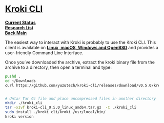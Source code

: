 # **[Kroki CLI](https://docs.kroki.io/kroki/setup/kroki-cli/)**

**[Current Status](../../../development/status/weekly/current_status.md)**\
**[Research List](../../research_list.md)**\
**[Back Main](../../../README.md)**

The easiest way to interact with Kroki is probably to use the Kroki CLI. This client is available on **[Linux, macOS, Windows and OpenBSD](https://github.com/yuzutech/kroki-cli/releases/)** and provides a user-friendly Command Line Interface.

Once you’ve downloaded the archive, extract the kroki binary file from the archive to a directory, then open a terminal and type:

```bash
pushd .
cd ~/Downloads
curl https://github.com/yuzutech/kroki-cli/releases/download/v0.5.0/kroki-cli_0.5.0_linux_amd64.tar.gz


# Untar Tar Gz file and place uncompressed files in another directory
mkdir ./kroki_cli
tar -xzvf kroki-cli_0.5.0_linux_amd64.tar.gz  -C ./kroki_cli
sudo install ./kroki_cli/kroki /usr/local/bin/
kroki version
```
